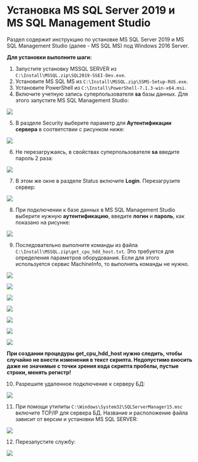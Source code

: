# Установка MS SQL Server 2019 и MS SQL Management Studio

Раздел содержит инструкцию по установке MS SQL Server 2019 и MS SQL Management Studio (далее - MS SQL MS) под Windows 2016 Server. 

**Для установки выполните шаги:**

1. Запустите установку MSSQL SERVER из `C:\Install\MSSQL.zip\SQL2019-SSEI-Dev.exe`.
1. Установите MS SQL MS из `C:\Install\MSSQL.zip\SSMS-Setup-RUS.exe`.
1. Установите PowerShell из `C:\Install\PowerShell-7.1.3-win-x64.msi`.
1. Включите учетную запись суперпользователя **sa** базы данных. Для этого запустите MS SQL Management Studio:

![](<../../../.gitbook/assets/install-mssql-start.png>)

5. В разделе Security выберите параметр для **Аутентификации сервера** в соответствии с рисунком ниже:

![](<../../../.gitbook/assets/install-mssql-2.png>)

6. Не перезагружаясь, в свойствах суперпользователя **sa** введите пароль 2 раза:

![](<../../../.gitbook/assets/install-mssql-3.png>)

7. В этом же окне в разделе Status включите **Login**. Перезагрузите сервер:

![](<../../../.gitbook/assets/install-mssql-4.png>)

8.	При подключении к базе данных в MS SQL Management Studio выберите нужную **аутентификацию**, введите **логин** и **пароль**, как показано на рисунке:

![](<../../../.gitbook/assets/install-mssql-5.png>)

9. Последовательно выполните команды  из файла `C:\Install\MSSQL.zip\get_cpu_hdd_host.txt`. Это требуется для определения параметров оборудования. Если для этого используется сервис MachineInfo, то выполнять команды не нужно.

![](<../../../.gitbook/assets/install-mssql-6.png>)

![](<../../../.gitbook/assets/install-mssql-7.png>)

![](<../../../.gitbook/assets/install-mssql-8.png>)

![](<../../../.gitbook/assets/install-mssql-9.png>)

![](<../../../.gitbook/assets/install-mssql-10.png>)

![](<../../../.gitbook/assets/install-mssql-11.png>)

![](<../../../.gitbook/assets/install-mssql-12.png>)

**При создании процедуры get_cpu_hdd_host нужно следить, чтобы случайно не внести изменения в текст скрипта. Недопустимо вносить даже не значимые с точки зрения кода скрипта пробелы, пустые строки, менять регистр!**

10.	Разрешите удаленное подключение к серверу БД:

![](<../../../.gitbook/assets/install-mssql-13.png>)

11. При помощи утилиты `C:\Windows\System32\SQLServerManager15.msc` включите TCP/IP для сервера БД. Название и расположение файла зависит от версии и установки MS SQL SERVER:

![](<../../../.gitbook/assets/install-mssql-14.png>)

12. Перезапустите службу:

![](<../../../.gitbook/assets/install-mssql-15.png>)
